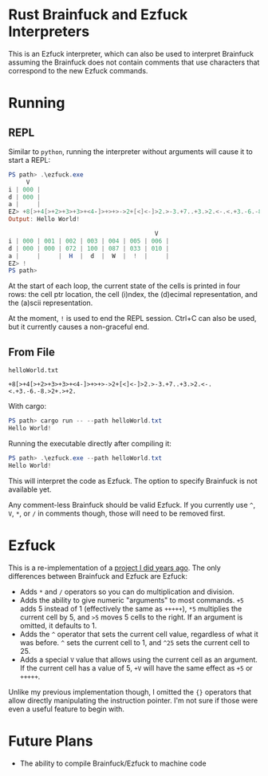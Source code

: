 # Rust Brainfuck and Ezfuck Interpreters

This is an Ezfuck interpreter, which can also be used to interpret Brainfuck assuming the Brainfuck does not contain comments
that use characters that correspond to the new Ezfuck commands.

# Running

## REPL

Similar to `python`, running the interpreter without arguments will cause it to start a REPL:

```powershell
PS path> .\ezfuck.exe
     V  
i | 000 |
d | 000 |
a |     |
EZ> +8[>+4[>+2>+3>+3>+<4-]>+>+>->2+[<]<-]>2.>-3.+7..+3.>2.<-.<.+3.-6.-8.>2+.>+2.
Output: Hello World!

                                         V  
i | 000 | 001 | 002 | 003 | 004 | 005 | 006 |
d | 000 | 000 | 072 | 100 | 087 | 033 | 010 |
a |     |     |  H  |  d  |  W  |  !  |     |
EZ> !
PS path> 

```

At the start of each loop, the current state of the cells is printed in four rows: the cell ptr location, the cell (i)ndex,
the (d)ecimal representation, and the (a)scii representation.

At the moment, `!` is used to end the REPL session. Ctrl+C can also be used, but it currently causes a non-graceful end.

## From File

`helloWorld.txt`

```brainfuck
+8[>+4[>+2>+3>+3>+<4-]>+>+>->2+[<]<-]>2.>-3.+7..+3.>2.<-.<.+3.-6.-8.>2+.>+2.
```

With cargo:

```powershell
PS path> cargo run -- --path helloWorld.txt
Hello World!
```

Running the executable directly after compiling it:

```powershell
PS path> .\ezfuck.exe --path helloWorld.txt
Hello World!
```

This will interpret the code as Ezfuck. The option to specify Brainfuck is not available yet.

Any comment-less Brainfuck should be valid Ezfuck. If you currently use `^`, `V`, `*`, or `/` in comments though, those
will need to be removed first.

# Ezfuck

This is a re-implementation of a [project I did years ago](https://github.com/carcigenicate/ezfuck). The only differences
between Brainfuck and Ezfuck are Ezfuck:

 - Adds `*` and `/` operators so you can do multiplication and division.
 - Adds the ability to give numeric "arguments" to most commands. `+5` adds 5 instead of 1 (effectively the same as `+++++`),
   `*5` multiplies the current cell by 5, and `>5` moves 5 cells to the right. If an argument is omitted, it defaults to 1.
 - Adds the `^` operator that sets the current cell value, regardless of what it was before. `^` sets the current cell to 1,
   and `^25` sets the current cell to 25.
 - Adds a special `V` value that allows using the current cell as an argument. If the current cell has a value of 5, `+V` will
   have the same effect as `+5` or `+++++`.

Unlike my previous implementation though, I omitted the `{}` operators that allow directly manipulating the instruction pointer.
I'm not sure if those were even a useful feature to begin with.

# Future Plans

 - The ability to compile Brainfuck/Ezfuck to machine code